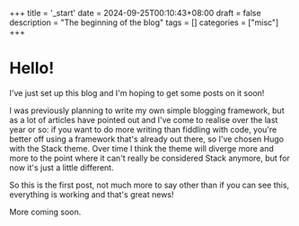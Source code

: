 +++
title = '_start'
date = 2024-09-25T00:10:43+08:00
draft = false
description = "The beginning of the blog"
tags = []
categories = ["misc"]
+++

# Hello!

I've just set up this blog and I'm hoping to get some posts on it soon!

I was previously planning to write my own simple blogging framework, but as a lot of articles have pointed out and I've come to realise over the last year or so: if you want to do more writing than fiddling with code, you're better off using a framework that's already out there, so I've chosen Hugo with the Stack theme. Over time I think the theme will diverge more and more to the point where it can't really be considered Stack anymore, but for now it's just a little different.

So this is the first post, not much more to say other than if you can see this, everything is working and that's great news!

More coming soon.
